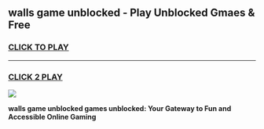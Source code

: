 
## walls game unblocked - Play Unblocked Gmaes & Free
<h3>
<a href="https://premium.freeplayer.one?title=walls_game_unblocked&ref=19F">CLICK TO PLAY</a></h3>
<hr>

<h3>
<a href="https://premium.freeplayer.one?title=walls_game_unblocked&ref=19F">CLICK 2 PLAY</a>
  
</h3>

<a href="https://premium.freeplayer.one?title=walls_game_unblocked&ref=19F/"><img src="https://clearcache.store/games.png"></a>


**walls game unblocked games unblocked: Your Gateway to Fun and Accessible Online Gaming**
